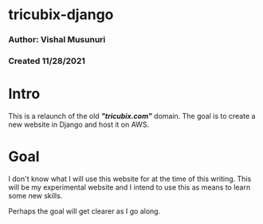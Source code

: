 # tricubix-django
### Author: Vishal Musunuri
### Created 11/28/2021

# Intro
This is a relaunch of the old <b><i>"tricubix.com"</i></b> domain. The goal is to create a new website in Django and host it on AWS. 

# Goal
I don't know what I will use this website for at the time of this writing. This will be my experimental website and I 
intend to use this as means to learn some new skills. 

Perhaps the goal will get clearer as I go along. 

